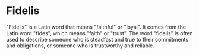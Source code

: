 # Fidelis
"Fidelis" is a Latin word that means "faithful" or "loyal". It comes from the Latin word "fides", which means "faith" or "trust". The word "fidelis" is often used to describe someone who is steadfast and true to their commitments and obligations, or someone who is trustworthy and reliable.
